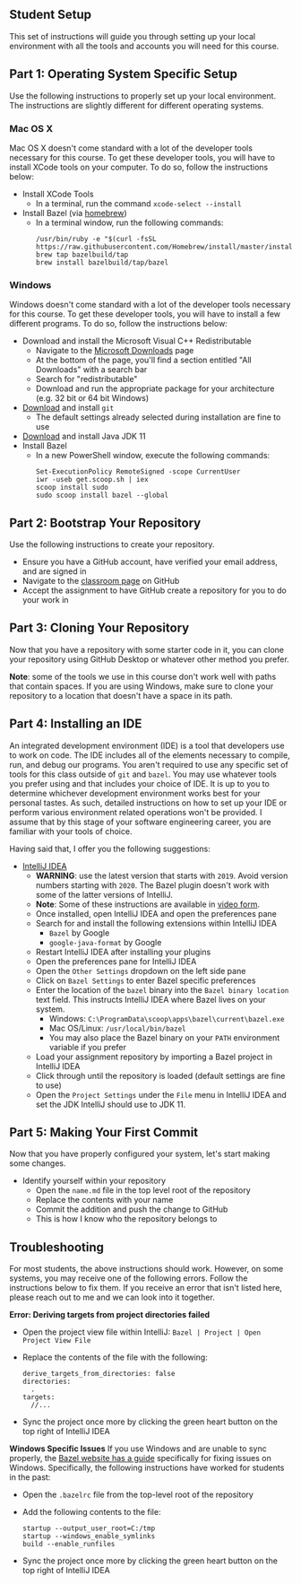 Student Setup
-------------
This set of instructions will guide you through setting up your local environment with all the tools
and accounts you will need for this course.

Part 1: Operating System Specific Setup
---------------------------------------
Use the following instructions to properly set up your local environment. The instructions are
slightly different for different operating systems.

### Mac OS X
Mac OS X doesn't come standard with a lot of the developer tools necessary for this course. To get
these developer tools, you will have to install XCode tools on your computer. To do so, follow the
instructions below:

- Install XCode Tools
  - In a terminal, run the command `xcode-select --install`
- Install Bazel (via [homebrew](https://brew.sh))
  - In a terminal window, run the following commands:
    ```
    /usr/bin/ruby -e "$(curl -fsSL https://raw.githubusercontent.com/Homebrew/install/master/install)"
    brew tap bazelbuild/tap
    brew install bazelbuild/tap/bazel
    ```

### Windows
Windows doesn't come standard with a lot of the developer tools necessary for this course. To get
these developer tools, you will have to install a few different programs. To do so, follow the
instructions below:

- Download and install the Microsoft Visual C++ Redistributable
  - Navigate to the [Microsoft Downloads](https://visualstudio.microsoft.com/downloads/) page
  - At the bottom of the page, you'll find a section entitled "All Downloads" with a search bar
  - Search for "redistributable"
  - Download and run the appropriate package for your architecture (e.g. 32 bit or 64 bit Windows)
- [Download](https://git-scm.com/download/win) and install `git`
  - The default settings already selected during installation are fine to use
- [Download](https://www.oracle.com/java/technologies/javase-jdk11-downloads.html) and install Java
  JDK 11
- Install Bazel
  - In a new PowerShell window, execute the following commands:
    ```
    Set-ExecutionPolicy RemoteSigned -scope CurrentUser
    iwr -useb get.scoop.sh | iex
    scoop install sudo
    sudo scoop install bazel --global
    ```

Part 2: Bootstrap Your Repository
---------------------------------
Use the following instructions to create your repository.

- Ensure you have a GitHub account, have verified your email address, and are signed in
- Navigate to the [classroom page](https://classroom.github.com/a/_zbu1ZEg) on GitHub
- Accept the assignment to have GitHub create a repository for you to do your work in

Part 3: Cloning Your Repository
-------------------------------
Now that you have a repository with some starter code in it, you can clone your repository using
GitHub Desktop or whatever other method you prefer.

**Note**: some of the tools we use in this course don't work well with paths that contain spaces. If
you are using Windows, make sure to clone your repository to a location that doesn't have a space in
its path.

Part 4: Installing an IDE
-------------------------
An integrated development environment (IDE) is a tool that developers use to work on code. The IDE
includes all of the elements necessary to compile, run, and debug our programs. You aren't required
to use any specific set of tools for this class outside of `git` and `bazel`. You may use whatever
tools you prefer using and that includes your choice of IDE. It is up to you to determine whichever
development environment works best for your personal tastes. As such, detailed instructions on how
to set up your IDE or perform various environment related operations won't be provided. I assume
that by this stage of your software engineering career, you are familiar with your tools of choice.

Having said that, I offer you the following suggestions:

- [IntelliJ IDEA](https://www.jetbrains.com/idea/download/other.html)
  - **WARNING**: use the latest version that starts with `2019`. Avoid version numbers starting with
    `2020`. The Bazel plugin doesn't work with some of the latter versions of IntelliJ.
  - **Note**: Some of these instructions are available in
    [video form](https://www.youtube.com/watch?v=5gUF57S0sbI).
  - Once installed, open IntelliJ IDEA and open the preferences pane
  - Search for and install the following extensions within IntelliJ IDEA
    - `Bazel` by Google
    - `google-java-format` by Google
  - Restart IntelliJ IDEA after installing your plugins
  - Open the preferences pane for IntelliJ IDEA
  - Open the `Other Settings` dropdown on the left side pane
  - Click on `Bazel Settings` to enter Bazel specific preferences
  - Enter the location of the `bazel` binary into the `Bazel binary location` text field. This
    instructs IntelliJ IDEA where Bazel lives on your system.
    - Windows: `C:\ProgramData\scoop\apps\bazel\current\bazel.exe`
    - Mac OS/Linux: `/usr/local/bin/bazel`
    - You may also place the Bazel binary on your `PATH` environment variable if you prefer
  - Load your assignment repository by importing a Bazel project in IntelliJ IDEA
  - Click through until the repository is loaded (default settings are fine to use)
  - Open the `Project Settings` under the `File` menu in IntelliJ IDEA and set the JDK IntelliJ
    should use to JDK 11.

Part 5: Making Your First Commit
--------------------------------
Now that you have properly configured your system, let's start making some changes.

- Identify yourself within your repository
  - Open the `name.md` file in the top level root of the repository
  - Replace the contents with your name
  - Commit the addition and push the change to GitHub
  - This is how I know who the repository belongs to

Troubleshooting
---------------
For most students, the above instructions should work. However, on some systems, you may receive one
of the following errors. Follow the instructions below to fix them. If you receive an error that
isn't listed here, please reach out to me and we can look into it together.

**Error: Deriving targets from project directories failed**
- Open the project view file within IntelliJ: `Bazel | Project | Open Project View File`
- Replace the contents of the file with the following:

  ```
  derive_targets_from_directories: false
  directories:
    .
  targets:
    //...
  ```

- Sync the project once more by clicking the green heart button on the top right of IntelliJ IDEA

**Windows Specific Issues**
If you use Windows and are unable to sync properly, the
[Bazel website has a guide](https://docs.bazel.build/versions/master/windows.html)
specifically for fixing issues on Windows. Specifically, the following instructions have worked for
students in the past:

- Open the `.bazelrc` file from the top-level root of the repository
- Add the following contents to the file:

  ```
  startup --output_user_root=C:/tmp
  startup --windows_enable_symlinks
  build --enable_runfiles

  ```

- Sync the project once more by clicking the green heart button on the top right of IntelliJ IDEA
